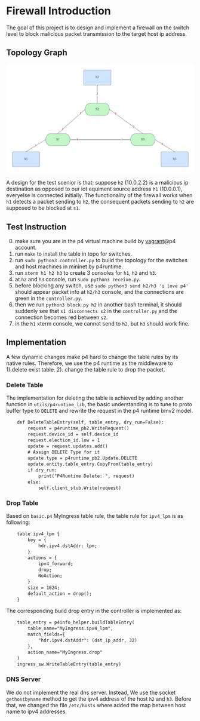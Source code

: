 # Firewall Introduction
The goal of this project is to design and implement a firewall on the switch level to block malicious packet transmission to the target host ip address.


## Topology Graph
![graph](./pod-topo/pod-topo.png)

A design for the test scenior is that: suppose `h2` (10.0.2.2) is a malicious ip destination as opposed to our iot equiment source address `h1` (10.0.0.1), everyelse is connected initially. The functionality of the firewall works when `h1` detects a packet sending to `h2`, the consequent packets sending to `h2` are supposed to be blocked at `s1`.

## Test Instruction
0. make sure you are in the p4 virtual machine build by [vagrant](https://github.com/p4lang/tutorials)@p4 account.
1. run `make` to install the table in topo for switches.
2. run `sudo python3 controller.py` to build the topology for the switches and host machines in mininet by p4runtime.
3. run `xterm h1 h2 h3` to create 3 consoles for `h1`, `h2` and `h3`.
4. at `h2` and `h3` console, run `sudo python3 receive.py`.
5. before blocking any switch, use `sudo python3 send h2/h3 'i love p4'` should appear packet info at `h2/h3` console, and the connections are green in the `controller.py`.
6. then we run `python3 block.py h2` in another bash terminal, it should suddenly see that `s1 disconnects s2` in the `controller.py` and the connection becomes red between `s2`.
7. in the `h1` xterm console, we cannot send to `h2`, but `h3` should work fine.

## Implementation
A few dynamic changes make p4 hard to change the table rules by its native rules. Therefore, we use the p4 runtime as the middleware to 1).delete exist table. 2). change the table rule to drop the packet.

### Delete Table
The implementation for deleting the table is achieved by adding another function in `utils/p4runtime_lib`, the basic understanding is to tune to proto buffer type to `DELETE` and rewrite the request in the p4 runtime bmv2 model.

```
    def DeleteTableEntry(self, table_entry, dry_run=False):
        request = p4runtime_pb2.WriteRequest()
        request.device_id = self.device_id
        request.election_id.low = 1
        update = request.updates.add()
        # Assign DELETE Type for it
        update.type = p4runtime_pb2.Update.DELETE
        update.entity.table_entry.CopyFrom(table_entry)
        if dry_run:
            print("P4Runtime Delete: ", request)
        else:
            self.client_stub.Write(request)
```

### Drop Table
Based on `basic.p4` MyIngress table rule, the table rule for `ipv4_lpm` is as following:

```
    table ipv4_lpm {
        key = {
            hdr.ipv4.dstAddr: lpm;
        }
        actions = {
            ipv4_forward;
            drop;
            NoAction;
        }
        size = 1024;
        default_action = drop();
    }
```

The corresponding build drop entry in the controller is implemented as:

```
    table_entry = p4info_helper.buildTableEntry(
        table_name="MyIngress.ipv4_lpm",
        match_fields={
            "hdr.ipv4.dstAddr": (dst_ip_addr, 32)
        },
        action_name="MyIngress.drop"
    )
    ingress_sw.WriteTableEntry(table_entry)
```
### DNS Server
We do not implement the real dns server. Instead, We use the socket `gethostbyname` method to get the ipv4 address of the host `h2` and `h3`. Before that, we changed the file `/etc/hosts` where added the map between host name to ipv4 addresses.

